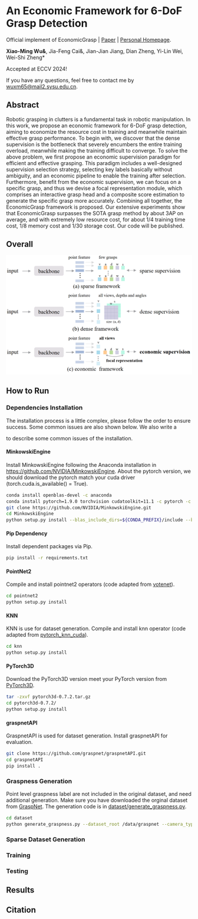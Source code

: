 # An Economic Framework for 6-DoF Grasp Detection

Official implement of EconomicGrasp | [Paper]() | [Personal Homepage](https://dravenalg.github.io/).

**Xiao-Ming Wu&**, Jia-Feng Cai&, Jian-Jian Jiang, Dian Zheng, Yi-Lin Wei, Wei-Shi Zheng*

Accepted at ECCV 2024!

If you have any questions, feel free to contact me by wuxm65@mail2.sysu.edu.cn.

## Abstract

 Robotic grasping in clutters is a fundamental task in robotic manipulation. In this work, we propose an economic framework for 6-DoF grasp detection, aiming to economize the resource cost in training and meanwhile maintain effective grasp performance. To begin with, we discover that the dense supervision is the bottleneck that severely encumbers the entire training overload, meanwhile making the training difficult to converge. To solve the above problem, we first propose an economic supervision paradigm for efficient and effective grasping. This paradigm includes a well-designed supervision selection strategy, selecting key labels basically without ambiguity, and an economic pipeline to enable the training after selection. Furthermore, benefit from the economic supervision, we can focus on a specific grasp, and thus we devise a focal representation module, which comprises an interactive grasp head and a composite score estimation to generate the specific grasp more accurately. Combining all together, the EconomicGrasp framework is proposed. Our extensive experiments show that EconomicGrasp surpasses the SOTA grasp method by about 3AP on average, and with extremely low resource cost, for about 1/4 training time cost, 1/8 memory cost and 1/30 storage cost. Our code will be published.

## Overall

![model_framework](imgs/framework.png)

## How to Run

### Dependencies Installation

The installation process is a little complex, please follow the order to ensure success. Some common issues are also shown below. We also write a 

[file]: common_issues.md

to describe some common issues of the installation.

#### MinkowskiEngine

Install MinkowskiEngine following the Anaconda installation in https://github.com/NVIDIA/MinkowskiEngine.
About the pytorch version, we should download the pytorch match your cuda driver (torch.cuda.is_available() = True).

```bash
conda install openblas-devel -c anaconda
conda install pytorch=1.9.0 torchvision cudatoolkit=11.1 -c pytorch -c nvidia
git clone https://github.com/NVIDIA/MinkowskiEngine.git
cd MinkowskiEngine
python setup.py install --blas_include_dirs=${CONDA_PREFIX}/include --blas=openblas
```

#### Pip Dependency

Install dependent packages via Pip.

```bash
pip install -r requirements.txt
```

#### PointNet2

Compile and install pointnet2 operators (code adapted from [votenet](https://github.com/facebookresearch/votenet)).

```bash
cd pointnet2
python setup.py install
```

#### KNN 

KNN is use for dataset generation. Compile and install knn operator (code adapted from [pytorch_knn_cuda](https://github.com/chrischoy/pytorch_knn_cuda)).

```bash
cd knn
python setup.py install
```

#### PyTorch3D

Download the PyTorch3D version meet your PyTorch version from [PyTorch3D](https://github.com/facebookresearch/pytorch3d/releases).

```bash
tar -zxvf pytorch3d-0.7.2.tar.gz
cd pytorch3d-0.7.2/
python setup.py install
```

#### graspnetAPI 

GraspnetAPI is used for dataset generation. Install graspnetAPI for evaluation.

```bash
git clone https://github.com/graspnet/graspnetAPI.git
cd graspnetAPI
pip install .
```

### Graspness Generation

Point level graspness label are not included in the original dataset, and need additional generation. Make sure you have downloaded the orginal dataset from [GraspNet](https://graspnet.net/). The generation code is in [dataset/generate_graspness.py](dataset/generate_graspness.py).
```bash
cd dataset
python generate_graspness.py --dataset_root /data/graspnet --camera_type kinect
```

### Sparse Dataset Generation

### Training

### Testing

## Results


## Citation
```

